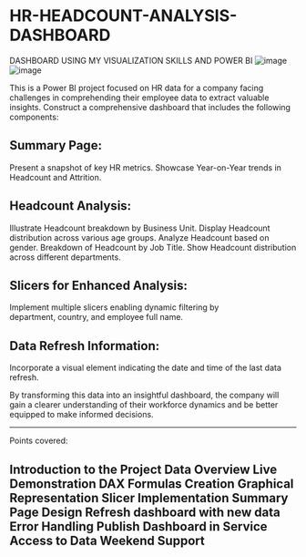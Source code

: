 # HR-HEADCOUNT-ANALYSIS-DASHBOARD
DASHBOARD USING MY VISUALIZATION SKILLS AND POWER BI
![image](https://github.com/user-attachments/assets/a21d3110-e8d6-40c4-b89f-a70b006785fa)
![image](https://github.com/user-attachments/assets/bcb3c426-ae61-45c7-b732-dc1b42fb0075)


This is a Power BI project focused on HR data for a company facing challenges in comprehending their employee data to extract valuable insights. Construct a comprehensive dashboard that includes the following components:

Summary Page:
-----------------------
Present a snapshot of key HR metrics.
Showcase Year-on-Year trends in Headcount and Attrition.

Headcount Analysis:
----------------------------
Illustrate Headcount breakdown by Business Unit.
Display Headcount distribution across various age groups.
Analyze Headcount based on gender.
Breakdown of Headcount by Job Title.
Show Headcount distribution across different departments.

Slicers for Enhanced Analysis:
------------------------------------
Implement multiple slicers enabling dynamic filtering by   
    department, country, and employee full name.

Data Refresh Information:
------------------------------------
Incorporate a visual element indicating the date and time of the 
    last data refresh.

By transforming this data into an insightful dashboard, the company will gain a clearer understanding of their workforce dynamics and be better equipped to make informed decisions.

-------------------------------------------------------------------------------------------------------------------------------------------------

Points covered:

Introduction to the Project
Data Overview
Live Demonstration
DAX Formulas Creation
Graphical Representation
Slicer Implementation
Summary Page Design
Refresh dashboard with new data
Error Handling
Publish Dashboard in Service
Access to Data
Weekend Support
------------------------------------------------------------------------------------------------------------------------------------------------
